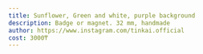 ```yaml
---
title: Sunflower, Green and white, purple background
description: Badge or magnet. 32 mm, handmade
author: https://www.instagram.com/tinkai.official
cost: 3000₸
---
```

